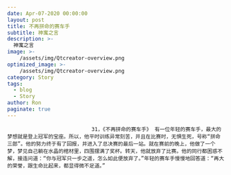 ```yaml
---
date: Apr-07-2020 00:00:00
layout: post
title: 不再拼命的赛车手
subtitle: 神寓之言
description: >-
  神寓之言
image: >-
    /assets/img/Qtcreator-overview.png
optimized_image: >-
    /assets/img/Qtcreator-overview.png
category: Story
tags:
  - blog
  - Story
author: Ron
paginate: true
---
```


							　　31，《不再拼命的赛车手》 有一位年轻的赛车手，最大的梦想就是登上冠军的宝座。所以，他平时训练异常刻苦，并且在比赛时，无惧生死，号称“拼命三郎”。他的努力终于有了回报，并进入了总决赛的最后一站。就在赛前的晚上，他做了一个梦，梦见自己躺在水晶的棺材里，四围摆满了奖杯。转天，他就放弃了比赛。他的同行都困惑不解，接连问道：“你与冠军只一步之遥，怎么如此便放弃了。”年轻的赛车手慢慢地回答道：“再大的荣誉，跟生命比起来，都显得微不足道。”
							
							
						